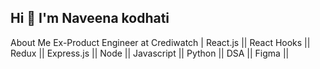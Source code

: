 ## Hi 👋 I'm Naveena kodhati
About Me 
Ex-Product Engineer at Crediwatch | React.js || React Hooks || Redux || Express.js || Node || Javascript || Python || DSA || Figma ||

<!--
**naveenakodhati/naveenakodhati** is a ✨ _special_ ✨ repository because its `README.md` (this file) appears on your GitHub profile.

Here are some ideas to get you started:

- 🔭 I’m currently working on ...
- 🌱 I’m currently learning ...
- 👯 I’m looking to collaborate on ...
- 🤔 I’m looking for help with ...
- 💬 Ask me about ...
- 📫 How to reach me: ...
- 😄 Pronouns: ...
- ⚡ Fun fact: ...
-->
